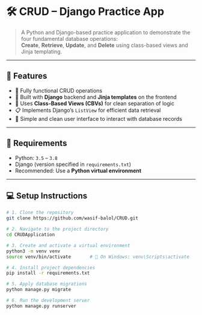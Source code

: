 # 🛠️ CRUD – Django Practice App

> A Python and Django-based practice application to demonstrate the four fundamental database operations:  
> **Create**, **Retrieve**, **Update**, and **Delete** using class-based views and Jinja templating.

---

## 🚀 Features

- 🔁 Fully functional CRUD operations
- 🧱 Built with **Django** backend and **Jinja templates** on the frontend
- 🧩 Uses **Class-Based Views (CBVs)** for clean separation of logic
- 📋 Implements Django’s `ListView` for efficient data retrieval
- 📝 Simple and clean user interface to interact with database records

---

## 🧰 Requirements

- Python: `3.5` – `3.8`
- Django (version specified in `requirements.txt`)
- Recommended: Use a **Python virtual environment**

---

## 💻 Setup Instructions

```bash
# 1. Clone the repository
git clone https://github.com/wasif-balol/CRUD.git

# 2. Navigate to the project directory
cd CRUDApplication

# 3. Create and activate a virtual environment
python3 -m venv venv
source venv/bin/activate       # 📌 On Windows: venv\Scripts\activate

# 4. Install project dependencies
pip install -r requirements.txt

# 5. Apply database migrations
python manage.py migrate

# 6. Run the development server
python manage.py runserver
